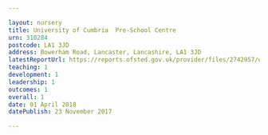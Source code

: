 ```yaml
---

layout: nursery
title: University of Cumbria  Pre-School Centre
urn: 310284
postcode: LA1 3JD
address: Bowerham Road, Lancaster, Lancashire, LA1 3JD
latestReportUrl: https://reports.ofsted.gov.uk/provider/files/2742957/urn/310284.pdf
teaching: 1
development: 1
leadership: 1
outcomes: 1
overall: 1
date: 01 April 2018 
datePublish: 23 November 2017

---
```


